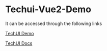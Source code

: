 # Techui-Vue2-Demo

It can be accessed through the following links

[TechUI Demo](https://techui.net)

[TechUI Docs](https://techui.net/docs)
